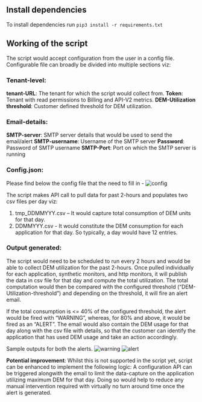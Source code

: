 ## Install dependencies
To install dependencies run `pip3 install -r requirements.txt`

## Working of the script
The script would accept configuration from the user in a config file. Configurable file can broadly be divided into multiple sections viz:

### Tenant-level:
**tenant-URL**: The tenant for which the script would collect from.
**Token**: Tenant with read permissions to Billing and API-V2 metrics.
**DEM-Utilization threshold**: Customer defined threshold for DEM utilization.

### Email-details:
**SMTP-server**: SMTP server details that would be used to send the email/alert
**SMTP-username**: Username of the SMTP server
**Password**: Password of SMTP username
**SMTP-Port**: Port on which the SMTP server is running 

### Config.json:
Please find below the config file that the need to fill in - 
![config](dem-threshold/config.png) 

The script makes API call to pull data for past 2-hours and populates two csv files per day viz:
1.	tmp_DDMMYYY.csv – It would capture total consumption of DEM units for that day.
2.	DDMMYYY.csv - It would constitute the DEM consumption for each application for that day. So typically, a day would have 12 entries.

### Output generated:
The script would need to be scheduled to run every 2 hours and would be able to collect DEM utilization for the past 2-hours. Once pulled individually for each application, synthetic monitors, and http monitors, it will publish the data in csv file for that day and compute the total utilization. The total computation would then be compared with the configured threshold (“DEM-Utilization-threshold”) and depending on the threshold, it will fire an alert email.

If the total consumption is <= 40% of the configured threshold, the alert would be fired with “WARNING”, whereas, for 80% and above, it would be fired as an “ALERT”. The email would also contain the DEM usage for that day along with the csv file with details, so that the customer can identify the application that has used DEM usage and take an action accordingly. 

Sample outputs for both the alerts. 
![warning](dem-threshold/warning.msg)
![alert](dem-threshold/alert.msg)

**Potential improvement**:
Whilst this is not supported in the script yet, script can be enhanced to implement the following logic:
A configuration API can be triggered alongwith the email to limit the data-capture on the application utilizing maximum DEM for that day. Doing so would help to reduce any manual intervention required with virtually no turn around time once the alert is generated.
